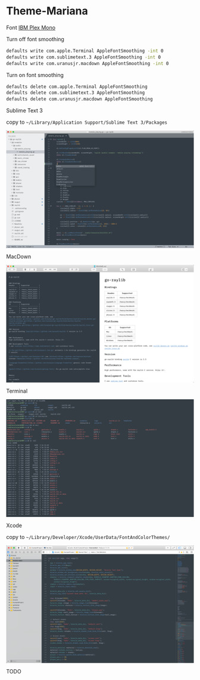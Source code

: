 # Theme-Mariana

Font [IBM Plex Mono](https://github.com/IBM/plex)

Turn off font smoothing

```bash
defaults write com.apple.Terminal AppleFontSmoothing -int 0
defaults write com.sublimetext.3 AppleFontSmoothing -int 0
defaults write com.uranusjr.macdown AppleFontSmoothing -int 0
```

Turn on font smoothing

```bash
defaults delete com.apple.Terminal AppleFontSmoothing
defaults delete com.sublimetext.3 AppleFontSmoothing
defaults delete com.uranusjr.macdown AppleFontSmoothing
```

Sublime Text 3

copy to `~/Library/Application Support/Sublime Text 3/Packages`

<img align="center" src="https://github.com/chunqian/Theme-Mariana/blob/main/Snapshot/Sublime Text 3.png">

MacDown

<img align="center" src="https://github.com/chunqian/Theme-Mariana/blob/main/Snapshot/MacDown.png">

Terminal

<img align="center" src="https://github.com/chunqian/Theme-Mariana/blob/main/Snapshot/Apple Terminal.png">

Xcode

copy to `~/Library/Developer/Xcode/UserData/FontAndColorThemes/`

<img align="center" src="https://github.com/chunqian/Theme-Mariana/blob/main/Snapshot/Xcode.png">

TODO
